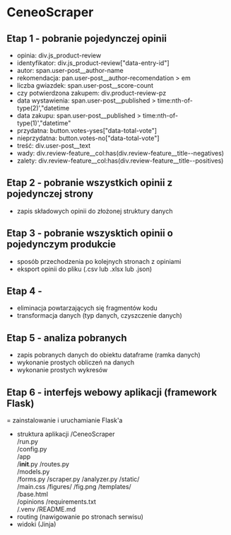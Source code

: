 # CeneoScraper
## Etap 1 - pobranie pojedynczej opinii 
- opinia: div.js_product-review
- identyfikator: div.js_product-review["data-entry-id"]
- autor: span.user-post__author-name
- rekomendacja: pan.user-post__author-recomendation > em
- liczba gwiazdek: span.user-post__score-count
- czy potwierdzona zakupem: div.product-review-pz
- data wystawienia: span.user-post__published > time:nth-of-type(2)',"datetime
- data zakupu: span.user-post__published > time:nth-of-type(1)',"datetime"
- przydatna: button.votes-yses["data-total-vote"]
- nieprzydatna: button.votes-no["data-total-vote"]
- treść: div.user-post__text
- wady: div.review-feature__col:has(div.review-feature__title--negatives)
- zalety: div.review-feature__col:has(div.review-feature__title--positives)
## Etap 2 - pobranie wszystkich opinii z pojedynczej strony
- zapis składowych opinii do złożonej struktury danych
## Etap 3 - pobranie wszysktich opinii o pojedynczym produkcie
- sposób przechodzenia po kolejnych stronach z opiniami
- eksport opinii do pliku (.csv lub .xlsx lub .json)
## Etap 4 - 
- eliminacja powtarzających się fragmentów kodu
- transformacja danych (typ danych, czyszczenie danych)
## Etap 5 - analiza pobranych
- zapis pobranych danych do obiektu dataframe (ramka danych)
- wykonanie prostych obliczeń na danych
- wykonanie prostych wykresów
## Etap 6 - interfejs webowy aplikacji (framework Flask)
= zainstalowanie i uruchamianie Flask'a
- struktura aplikacji 
    /CeneoScraper  
        /run.py  
        /config.py  
        /app  
            /__init__.py
            /routes.py  
            /models.py  
            /forms.py
            /scraper.py
            /analyzer.py
            /static/  
                /main.css
                /figures/
                    /fig.png
            /templates/  
                /base.html  
            /opinions
        /requirements.txt  
        /.venv
        /README.md
- routing (nawigowanie po stronach serwisu)
- widoki (Jinja)